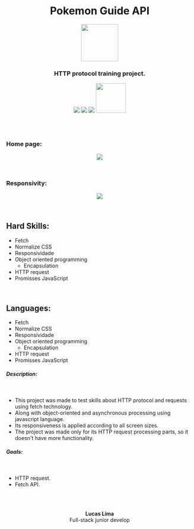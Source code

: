 <h1 align="center">Pokemon Guide API</h1>

<p align="center">
    <img src="https://user-images.githubusercontent.com/99892157/166393950-a249134d-a59c-4fd7-b9fa-d14d8a0455b9.svg" width="100px"/>
</p>
<h3 align="center">HTTP protocol training project.</h3>
<p align="center">
  <img src="https://img.shields.io/badge/Status-Concluded-green"/>
  <img src="https://img.shields.io/github/issues/LucasLima004/Pokemon_Guide"/>
  <img src="https://img.shields.io/github/license/LucasLima004/Pokemon_Guide"/>
  <a target="_blank" href="https://api.whatsapp.com/send?phone=5581992160054&text=Ol%C3%A1%2C%20estou%20interessado(a)%20nos%20seus%20servi%C3%A7os.">
     <img src="https://img.shields.io/badge/WhatsApp-25D366?style=for-the-badge&logo=whatsapp&logoColor=white" width="80px"/>
  </a>
</p>
<br>
<br>
<h3>Home page:</h3>
  <p align="center">
    <img src="https://user-images.githubusercontent.com/99892157/197430311-8afb62ec-358f-4a54-811e-8c8b03811e63.png"/>
  </p>
<br>
<h3>Responsivity:</h3>
  <p align="center"> 
    <img src="https://user-images.githubusercontent.com/99892157/197430364-f415eef4-8ae4-486e-aedb-c61b5ce0286e.png"/>
  </p>
<br>
<h2>Hard Skills:</h2>
<ul>
  <li>Fetch</li>
  <li>Normalize CSS</li>
  <li>Responsividade</li>
  <li>
    Object oriented programming
    <ul>
        <li>Encapsulation</li>
    </ul>
  </li>
  <li>HTTP request</li>
  <li>Promisses JavaScript</li>
</ul>

<br>
<h2>Languages:</h2>
<ul>
  <li>Fetch</li>
  <li>Normalize CSS</li>
  <li>Responsividade</li>
  <li>
    Object oriented programming
    <ul>
        <li>Encapsulation</li>
    </ul>
  </li>
  <li>HTTP request</li>
  <li>Promisses JavaScript</li>
</ul>


<h5>Description:</h5><br>
<ul>
  <li>
    This project was made to test skills about HTTP protocol and requests using fetch technology.
  </li>
  <li>
    Along with object-oriented and asynchronous processing using javascript language.
  </li>
  <li>
    Its responsiveness is applied according to all screen sizes.
  </li>
  <li>
    The project was made only for its HTTP request processing parts, so it doesn't have more functionality.
  </li>
</ul>

<h5>Goals:</h5><br>
<ul>
  <li>
    HTTP request.
  </li>
  <li>
    Fetch API.
  </li>
</ul>


<br>
<br>

<p align="center">
  <b>Lucas Lima</b>
            <br>
Full-stack junior develop

</p>
